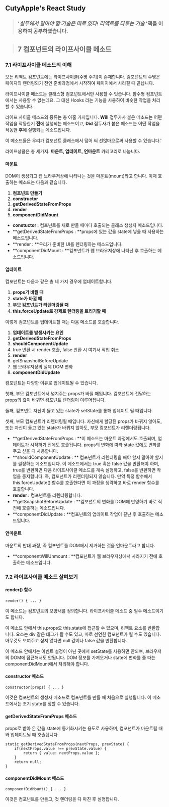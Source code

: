 ## CutyApple's React Study 

> ### '*실무에서 알아야 할 기술은 따로 있다! 리액트를 다루는 기술* '책을              이용하여 공부하였습니다.



> ## 7 컴포넌트의 라이프사이클 메소드



### 7.1 라이프사이클 메소드의 이해

모든 리액트 컴포넌트에는 라이프사이클(수명 주기)이 존재합니다. 컴포넌트의 수명은 페이지의 렌더링되기 전인 준비과정에서 시작하여 페이지에서 사라질 때 끝납니다. 

라이프사이클 메소드는 클래스형 컴포넌트에서만 사용할 수 잇습니다. 함수형 컴포넌트에서는 사용할 수 없는데요. 그 대신 Hooks 라는 기능을 사용하여 비슷한 작업을 처리할 수 있습니다.



라이프 사이클 메소드의  종류는 총 아홉 가지입니다. **Will** 접두가사 붙은 메소드는 어떤 작업을 작동한기 **전**에 실행되는 메소드이고, **Did** 접두사가 붙은 메소드는 어떤 작업을 작동한 **후**에 실행되는 메소드입니다. 

이 메소드들은 우리가 컴포넌트 클래스에서 덮어 써 선얺마으로써 사용할 수 있습니다.'

라이프상클은 총 세가지. **마운트, 업데이트, 언마운트** 카테고리로 나눕니다. 

#### 마운트

 DOM이 생성되고 웹 브라우저상에 나타나는 것을 마운트(mount)라고 합니다. 이때 호출하는 메소드는 다음과 같습니다.

1. **컴포넌트 만들기**
2. **constructor**
3. **getDerivedStateFromProps**
4. **render**
5. **componentDidMount**



* **constuctor :** 컴포넌트를 새로 만들 때마다 호출되는 클래스 생성자 메소드입니다.
* **getDerivedStateFromProps : **props에 있는 값을 state에 넣을 때 사용하는 메소드입니다.
* **render : **우리가 준비한 UI를 렌더링하는 메소드입니다.
* **componentDidMount : **컴포넌트가 웹 브라우저상에 나타난 후 호출하는 메소드입니다.



#### 업데이트

컴포넌트는 다음과 같은 총 네 가지 경우에 업데이트합니다.

1. **props가 바뀔 때**
2. **state가 바뀔 때**
3. **부모 컴포넌트가 리렌더링될 때**
4. **this.forceUpdate로 강제로 렌더링을 트리거할 때**

이렇게 컴포넌트를 업데이트할 때는 다음 메소드를 호출합니다.

1. **업데이트를 발생시키는 요인**
2. **getDerivedStateFromProps**
3. **shouldComponentUpdate**
4. true 반환 시 render 호출, false 반환 시 여기서 작업 취소
5. **render**
6. getSnapshotBeforeUpdate
7. 웹 브라우저상의 실제 DOM 변화
8. **componentDidUpdate**



컴포넌트는 다양한 이유로 업데이트될 수 있습니다.

첫째, 부모 컴포넌트에서 넘겨주는 props가 바뀔 때입니다. 컴포넌트에 전달하는 props의 값이 바뀌면 컴포넌트 렌더링이 이루어집니다. 

둘째, 컴포넌트 자신이 들고 있는 state가 setState를 통해 업데이트 될 때입니다. 

셋째, 부모 컴포넌트가 리렌더링될 때입니다. 자신에게 할당된 props가 바뀌지 않아도, 또는 자신이 들고 있는 state가 바뀌지 않아도, 부모 컴포넌트가 리렌더링됩니다.

* **getDerivedStateFromProps : **이 메소드는 마운트 과정에서도 호출되며, 업데이트가 시작하기 전에도 호출됩니다. props의 변화에 따라 state 값에도 변화를 주고 싶을 때 사용합니다.
* **shouldComponentUpdate : ** 컴포넌트가 리렌더링을 해야 할지 말아야 할지를 결정하는 메소드입니다. 이 메소드에서는 true 혹은 false 값을 반환해야 하며, true를 반환하면 다음 라이프사이클 메소드를 계속 실행하고, false를 반환하면 작업을 중지합니다. 즉, 컴포넌트가 리렌더링되지 않습니다. 만약 특정 함수에서 this.forceUpdate() 함수를 호출한다면 이 과정을 생략하고 바로 render 함수를 호출합니다.
* **render :** 컴포넌트를 리렌더링합니다.
* **getSnapshotBeforeUpdate : **컴포넌트의 변화를 DOM에 반영하기 바로 직전에 호출하는 메소드입니다.
* **componentDidUpdate : **컴포넌트의 업데이트 작업이 끝난 후 호출하는 메소드입니다.



#### 언마운트



마운트의 반대 과정, 즉 컴포넌트를 DOM에서 제거하는 것을 언마운트라고 합니다.

* **componentWillUnmount : **컴포넌트가 웹 브라우저상에서 사라지기 전에 호출하는 메소드입니다.



### 7.2 라이프사이클 메소드 살펴보기

 #### render() 함수

`render() { ... }`

이 메소드는 컴포넌트의 모양새를 정의합니다. 라이프사이클 메소드 중 필수 메소드이기도 합니다.

이 메소드 안에서 this.props오 this.state에 접근할 수 있으며, 리액트 요소를 반환합니다. 요소는 div 같은 태그가 될 수도 있고, 따로 선언한 컴포넌트가 될 수도 있습니다. 아무것도 보여주고 싶지 않다면 null 값이나 false 값을 반환합니다.

이 메소드 안에서는 이벤트 설정이 아닌 곳에서 setState를 사용하면 안되며, 브라우저의 DOM에 접근해서도 안됩니다. DOM 정보를 가져오거나 state에 변화를 줄 때는 componentDidMount에서 처리해야 합니다.



#### constructor 메소드

`constructor(props) { ... }`

이것은 컴포넌트의 생성자 메소드로 컴포넌트를 만들 때 처음으로 실행됩니다. 이 메소드에서는 초기 state를 정할 수 있습니다.



#### getDerivedStateFromProps 메소드

props로 받아 온 값을 state에 동기화시키는 용도로 사용하며, 컴포넌트가 마운트될 때와 업데이트될 때 호출됩니다.

```react
static getDerivedStateFromProps(nextProps, prevState) {
    if(nextProps.value !== prevState.value) {
        return { value: nextProps.value };
    }
    return null;
}
```



#### componentDidMount 메소드

`componentDidMount() { ... }`

이것은 컴포넌트를 만들고, 첫 렌더링을 다 마친 후 실행합니다. 